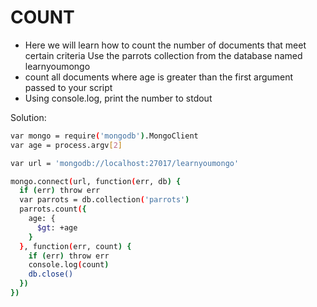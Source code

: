 # COUNT

- Here we will learn how to count the number of documents that meet certain criteria
Use the parrots collection from the database named learnyoumongo 
- count all documents where age is greater than the first argument passed to your script
- Using console.log, print the number to stdout

Solution:
```sh
var mongo = require('mongodb').MongoClient
var age = process.argv[2]

var url = 'mongodb://localhost:27017/learnyoumongo'

mongo.connect(url, function(err, db) {
  if (err) throw err
  var parrots = db.collection('parrots')
  parrots.count({
    age: {
      $gt: +age
    }
  }, function(err, count) {
    if (err) throw err
    console.log(count)
    db.close()
  })
})
```
